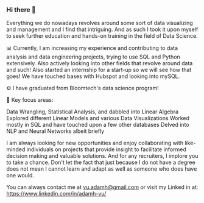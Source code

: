 ### Hi there 👋
Everything we do nowadays revolves around some sort of data visualizing and management and I find that intriguing. And as such I took it upon myself to seek further education and hands-on training in the field of Data Science.

:bar_chart: Currently, I am increasing my experience and contributing to data analysis and data engineering projects, trying to use SQL and Python extensively. Also actively looking into other fields that revolve around data and such! Also started an internship for a start-up so we will see how that goes! We have touched bases with Hubspot and looking into mySQL.

:gear: I have graduated from Bloomtech's data science program! 

:mag_right: Key focus areas:

Data Wrangling, Statistical Analysis, and dabbled into Linear Algebra
Explored different Linear Models and various Data Visualizations
Worked mostly in SQL and have touched upon a few other databases
Delved into NLP and Neural Networks albeit briefly


I am always looking for new opportunities and enjoy collaborating with like-minded individuals on projects that provide insight to facilitate informed decision making and valuable solutions. And for any recruiters, I implore you to take a chance. Don't let the fact that just because I do not have a degree does not mean I cannot learn and adapt as well as someone who does have one would.

You can always contact me at vu.adamh@gmail.com or visit my Linked in at: https://www.linkedin.com/in/adamh-vu/

